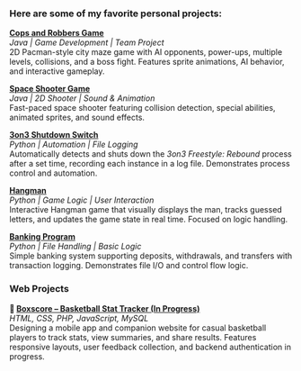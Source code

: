 ### Here are some of my favorite personal projects:

**[Cops and Robbers Game](https://github.com/ajp7423/Video-Game-Final-Project)**  
*Java | Game Development | Team Project*  
2D Pacman-style city maze game with AI opponents, power-ups, multiple levels, collisions, and a boss fight. Features sprite animations, AI behavior, and interactive gameplay.  

**[Space Shooter Game](https://github.com/ajp7423/Space-Game)**  
*Java | 2D Shooter | Sound & Animation*  
Fast-paced space shooter featuring collision detection, special abilities, animated sprites, and sound effects.  

**[3on3 Shutdown Switch](https://github.com/ajp7423/3on3-Shut-Down)**  
*Python | Automation | File Logging*  
Automatically detects and shuts down the *3on3 Freestyle: Rebound* process after a set time, recording each instance in a log file. Demonstrates process control and automation.  

**[Hangman](https://github.com/ajp7423/Hangman)**  
*Python | Game Logic | User Interaction*  
Interactive Hangman game that visually displays the man, tracks guessed letters, and updates the game state in real time. Focused on logic handling.  

**[Banking Program](https://github.com/ajp7423/Banking-Program)**  
*Python | File Handling | Basic Logic*  
Simple banking system supporting deposits, withdrawals, and transfers with transaction logging. Demonstrates file I/O and control flow logic. 

### Web Projects

**🏀 [Boxscore – Basketball Stat Tracker (In Progress)](https://github.com/ajp7423/Boxscore)**  
*HTML, CSS, PHP, JavaScript, MySQL*  
Designing a mobile app and companion website for casual basketball players to track stats, view summaries, and share results. Features responsive layouts, user feedback collection, and backend authentication in progress.
